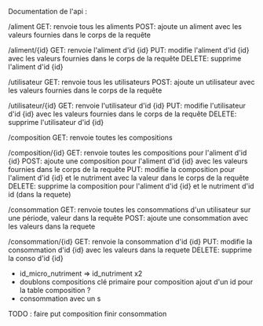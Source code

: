 Documentation de l'api :

/aliment
    GET: renvoie tous les aliments
    POST: ajoute un aliment avec les valeurs fournies dans le corps de la requête

/aliment/{id}
    GET: renvoie l'aliment d'id {id}
    PUT: modifie l'aliment d'id {id} avec les valeurs fournies dans le corps de la requête
    DELETE: supprime l'aliment d'id {id}

/utilisateur
    GET: renvoie tous les utilisateurs
    POST: ajoute un utilisateur avec les valeurs fournies dans le corps de la requête

/utilisateur/{id}
    GET: renvoie l'utilisateur d'id {id}
    PUT: modifie l'utilisateur d'id {id} avec les valeurs fournies dans le corps de la requête
    DELETE: supprime l'utilisateur d'id {id}

/composition
    GET: renvoie toutes les compositions

/composition/{id}
    GET: renvoie toutes les compositions pour l'aliment d'id {id}
    POST: ajoute une composition pour l'aliment d'id {id} avec les valeurs fournies dans le corps de la requête
    PUT: modifie la composition pour l'aliment d'id {id} et le nutriment avec la valeur dans le corps de la requête
    DELETE: supprime la composition pour l'aliment d'id {id} et le nutriment d'id id (dans la requete)

/consommation
    GET: renvoie toutes les consommations d'un utilisateur sur une période, valeur dans la requête
    POST: ajoute une consommation avec les valeurs dans la requete

/consommation/{id}
    GET: renvoie la consommation d'id {id}
    PUT: modifie la consommation d'id {id} avec les valeurs dans la requete
    DELETE: supprime la conso d'id {id}

- id_micro_nutriment => id_nutriment x2
- doublons compositions
clé primaire pour composition
ajout d'un id pour la table composition ?
- consommation avec un s

TODO :
faire put composition
finir consommation